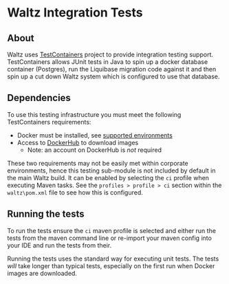 # Waltz Integration Tests

## About

Waltz uses [TestContainers](https://github.com/testcontainers/testcontainers-java)
project to provide integration testing support.  TestContainers allows JUnit tests
in Java to spin up a docker database container (Postgres), run the Liquibase migration
code against it and then spin up a cut down Waltz system which is configured to 
use that database.


## Dependencies

To use this testing infrastructure you must meet the following TestContainers 
requirements:

- Docker must be installed, see [supported environments](https://www.testcontainers.org/supported_docker_environment/)
- Access to [DockerHub](https://hub.docker.com/) to download images
  - Note: an account on DockerHub is _not_ required
  
These two requirements may not be easily met within corporate environments, hence this
 testing sub-module is not included by default in the main Waltz build.  It can be 
 enabled by selecting the `ci` profile when executing Maven tasks.  See the 
 `profiles > profile > ci` section within the `waltz\pom.xml` file to see how this is
 configured.
 
 
 ## Running the tests
 
 To run the tests ensure the `ci` maven profile is selected and either run
 the tests from the maven command line or re-import your maven config into your 
 IDE and run the tests from their.
 
 Running the tests uses the standard way for executing unit tests.  The tests _will_
 take longer than typical tests, especially on the first run when Docker images
 are downloaded.
 
  